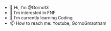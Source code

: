 - 👋 Hi, I’m @Gorno13
- 👀 I’m interested in FNF
- 🌱 I’m currently learning Coding
- 📫 How to reach me: Youtube, GornoGmaotham

<!---
Gorno13/Gorno13 is a ✨ special ✨ repository because its `README.md` (this file) appears on your GitHub profile.
You can click the Preview link to take a look at your changes.
--->

